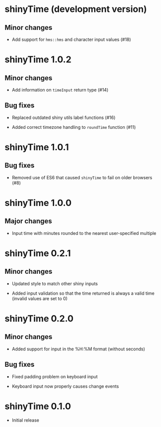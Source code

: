 # shinyTime (development version)

## Minor changes

- Add support for `hms::hms` and character input values (#18)

# shinyTime 1.0.2

## Minor changes

- Add information on `timeInput` return type (#14)

## Bug fixes

- Replaced outdated shiny utils label functions (#16)

- Added correct timezone handling to `roundTime` function (#11)

# shinyTime 1.0.1

## Bug fixes

- Removed use of ES6 that caused `shinyTime` to fail on older browsers (#8)

# shinyTime 1.0.0

## Major changes 

- Input time with minutes rounded to the nearest user-specified multiple

# shinyTime 0.2.1

## Minor changes

- Updated style to match other shiny inputs

- Added input validation so that the time returned is always a valid 
time (invalid values are set to 0)

# shinyTime 0.2.0

## Minor changes

- Added support for input in the %H:%M format (without seconds)

## Bug fixes

- Fixed padding problem on keyboard input

- Keyboard input now properly causes change events

# shinyTime 0.1.0

- Initial release
